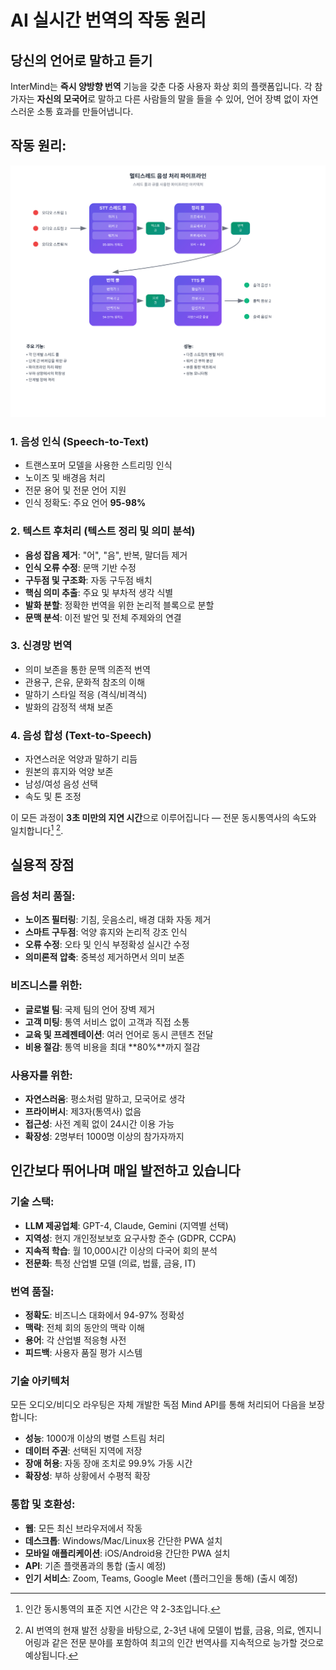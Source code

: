 # AI 실시간 번역의 작동 원리

## 당신의 언어로 말하고 듣기

InterMind는 **즉시 양방향 번역** 기능을 갖춘 다중 사용자 화상 회의 플랫폼입니다. 각 참가자는 **자신의 모국어**로 말하고 다른 사람들의 말을 들을 수 있어, 언어 장벽 없이 자연스러운 소통 효과를 만들어냅니다.

## 작동 원리:

<!-- :::details Show diagram of AI translation process
::: -->

![](./interpretating.svg)

### 1. **음성 인식 (Speech-to-Text)**

- 트랜스포머 모델을 사용한 스트리밍 인식
- 노이즈 및 배경음 처리
- 전문 용어 및 전문 언어 지원
- 인식 정확도: 주요 언어 **95-98%**

### 2. **텍스트 후처리 (텍스트 정리 및 의미 분석)**

- **음성 잡음 제거**: "어", "음", 반복, 말더듬 제거
- **인식 오류 수정**: 문맥 기반 수정
- **구두점 및 구조화**: 자동 구두점 배치
- **핵심 의미 추출**: 주요 및 부차적 생각 식별
- **발화 분할**: 정확한 번역을 위한 논리적 블록으로 분할
- **문맥 분석**: 이전 발언 및 전체 주제와의 연결

### 3. **신경망 번역**

- 의미 보존을 통한 문맥 의존적 번역
- 관용구, 은유, 문화적 참조의 이해
- 말하기 스타일 적응 (격식/비격식)
- 발화의 감정적 색채 보존

### 4. **음성 합성 (Text-to-Speech)**

- 자연스러운 억양과 말하기 리듬
- 원본의 휴지와 억양 보존
- 남성/여성 음성 선택
- 속도 및 톤 조정

이 모든 과정이 **3초 미만의 지연 시간**으로 이루어집니다 — 전문 동시통역사의 속도와 일치합니다[^1] [^2].

## 실용적 장점

### 음성 처리 품질:

- **노이즈 필터링**: 기침, 웃음소리, 배경 대화 자동 제거
- **스마트 구두점**: 억양 휴지와 논리적 강조 인식
- **오류 수정**: 오타 및 인식 부정확성 실시간 수정
- **의미론적 압축**: 중복성 제거하면서 의미 보존

### 비즈니스를 위한:

- **글로벌 팀**: 국제 팀의 언어 장벽 제거
- **고객 미팅**: 통역 서비스 없이 고객과 직접 소통
- **교육 및 프레젠테이션**: 여러 언어로 동시 콘텐츠 전달
- **비용 절감**: 통역 비용을 최대 **80%**까지 절감

### 사용자를 위한:

- **자연스러움**: 평소처럼 말하고, 모국어로 생각
- **프라이버시**: 제3자(통역사) 없음
- **접근성**: 사전 계획 없이 24시간 이용 가능
- **확장성**: 2명부터 1000명 이상의 참가자까지

## 인간보다 뛰어나며 매일 발전하고 있습니다

### 기술 스택:

- **LLM 제공업체**: GPT-4, Claude, Gemini (지역별 선택)
- **지역성**: 현지 개인정보보호 요구사항 준수 (GDPR, CCPA)
- **지속적 학습**: 월 10,000시간 이상의 다국어 회의 분석
- **전문화**: 특정 산업별 모델 (의료, 법률, 금융, IT)

### 번역 품질:

- **정확도**: 비즈니스 대화에서 94-97% 정확성
- **맥락**: 전체 회의 동안의 맥락 이해
- **용어**: 각 산업별 적응형 사전
- **피드백**: 사용자 품질 평가 시스템

### 기술 아키텍처

모든 오디오/비디오 라우팅은 자체 개발한 독점 Mind API를 통해 처리되어 다음을 보장합니다:

- **성능**: 1000개 이상의 병렬 스트림 처리
- **데이터 주권**: 선택된 지역에 저장
- **장애 허용**: 자동 장애 조치로 99.9% 가동 시간
- **확장성**: 부하 상황에서 수평적 확장

### 통합 및 호환성:

- **웹**: 모든 최신 브라우저에서 작동
- **데스크톱**: Windows/Mac/Linux용 간단한 PWA 설치
- **모바일 애플리케이션**: iOS/Android용 간단한 PWA 설치
- **API**: 기존 플랫폼과의 통합 (출시 예정)
- **인기 서비스**: Zoom, Teams, Google Meet (플러그인을 통해) (출시 예정)

[^1]: 인간 동시통역의 표준 지연 시간은 약 2-3초입니다.

[^2]: AI 번역의 현재 발전 상황을 바탕으로, 2-3년 내에 모델이 법률, 금융, 의료, 엔지니어링과 같은 전문 분야를 포함하여 최고의 인간 번역사를 지속적으로 능가할 것으로 예상됩니다.